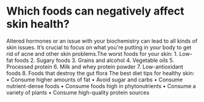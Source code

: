 # Which foods can negatively affect skin health?

Altered hormones or an issue with your biochemistry can lead to all kinds of skin issues. It’s crucial to focus on what you're putting in your body to get rid of acne and other skin problems.The worst foods for your skin: 1. Low-fat foods 2. Sugary foods 3. Grains and alcohol 4. Vegetable oils 5. Processed protein 6. Milk and whey protein powder 7. Low-antioxidant foods 8. Foods that destroy the gut flora The best diet tips for healthy skin: • Consume higher amounts of fat • Avoid sugar and carbs • Consume nutrient-dense foods • Consume foods high in phytonutrients • Consume a variety of plants • Consume high-quality protein sources